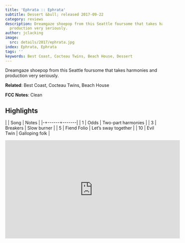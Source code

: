 ```yaml
---
title: 'Ephrata :: Ephrata'
subtitle: Dessert &bull; released 2017-09-22
category: reviews
description: Dreamgaze shoepop from this Seattle foursome that takes harmonies and
  production very seriously.
author: jclacking
image:
  src: details/2017/ephrata.jpg
index: Ephrata, Ephrata
tags: ''
keywords: Best Coast, Cocteau Twins, Beach House, Dessert
---
```

Dreamgaze shoepop from this Seattle foursome that takes harmonies and production very seriously.<!--more-->

**Related**: Best Coast, Cocteau Twins, Beach House

**FCC Notes**: Clean

## Highlights

| | Song | Notes |
|-+------+-------|
| 1 | Odds | Two-part harmonies |
| 3 | Breakers | Slow burner |
| 5 | Fiend Folio | Let’s sway together |
| 10 | Evil Twin | Galloping folk |

<div class="tlo-detail-video"><iframe width="560" height="315" src="https://www.youtube.com/embed/a_MlMqnlA9w" frameborder="0" allow="autoplay; encrypted-media" allowfullscreen></iframe></div>

